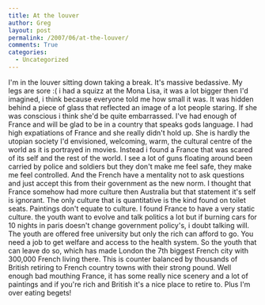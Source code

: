 ```yaml
---
title: At the louver
author: Greg
layout: post
permalink: /2007/06/at-the-louver/
comments: True
categories:
  - Uncategorized
---
```

I'm in the louver sitting down taking a break. It's massive bedassive. My legs are sore :( i had a squizz at the Mona Lisa, it was a lot bigger then I'd imagined, i think because everyone told me how small it was. It was hidden behind a piece of glass that reflected an image of a lot people staring. If she was conscious i think she'd be quite embarrassed. I've had enough of France and will be glad to be in a country that speaks gods language. I had high expatiations of France and she really didn't hold up. She is hardly the utopian society I'd envisioned, welcoming, warm, the cultural centre of the world as it is portrayed in movies. Instead i found a France that was scared of its self and the rest of the world. I see a lot of guns floating around been carried by police and soldiers but they don't make me feel safe, they make me feel controlled. And the French have a mentality not to ask questions and just accept this from their government as the new norm. I thought that France somehow had more culture then Australia but that statement it's self is ignorant. The only culture that is quantitative is the kind found on toilet seats. Paintings don't equate to culture. I found France to have a very static culture. the youth want to evolve and talk politics a lot but if burning cars for 10 nights in paris doesn't change government policy's, i doubt talking will. The youth are offered free university but only the rich can afford to go. You need a job to get welfare and access to the health system. So the youth that can leave do so, which has made London the 7th biggest French city with 300,000 French living there. This is counter balanced by thousands of British retiring to French country towns with their strong pound. Well enough bad mouthing France, it has some really nice scenery and a lot of paintings and if you're rich and British it's a nice place to retire to. Plus I'm over eating begets!